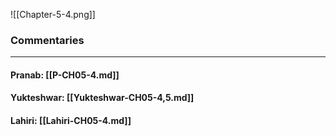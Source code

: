 ![[Chapter-5-4.png]]

### Commentaries

---

#### Pranab: [[P-CH05-4.md]]

#### Yukteshwar: [[Yukteshwar-CH05-4,5.md]]

#### Lahiri: [[Lahiri-CH05-4.md]]
